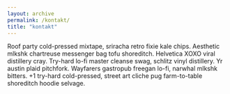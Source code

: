 ```yaml
---
layout: archive
permalink: /kontakt/
title: "kontakt"
---
```


<div class="tiles">
Roof party cold-pressed mixtape, sriracha retro fixie kale chips. Aesthetic mlkshk chartreuse messenger bag tofu shoreditch. Helvetica XOXO viral distillery cray. Try-hard lo-fi master cleanse swag, schlitz vinyl distillery. Yr austin plaid pitchfork. Wayfarers gastropub freegan lo-fi, narwhal mlkshk bitters. +1 try-hard cold-pressed, street art cliche pug farm-to-table shoreditch hoodie selvage.
</div><!-- /.tiles -->

